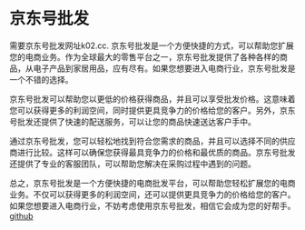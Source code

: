 # 京东号批发

需要京东号批发网址k02.cc. 京东号批发是一个方便快捷的方式，可以帮助您扩展您的电商业务。作为全球最大的零售平台之一，京东号批发提供了各种各样的商品，从电子产品到家居用品，应有尽有。如果您想要进入电商行业，京东号批发是一个不错的选择。

京东号批发可以帮助您以更低的价格获得商品，并且可以享受批发价格。这意味着您可以获得更多的利润空间，同时提供更具竞争力的价格给您的客户。另外，京东号批发还提供了快速的配送服务，可以让您的商品快速送达客户手中。

通过京东号批发，您可以轻松地找到符合您需求的商品，并且可以选择不同的供应商进行比较。这样可以确保您获得最具竞争力的价格和最优质的商品。京东号批发还提供了专业的客服团队，可以帮助您解决在采购过程中遇到的问题。

总之，京东号批发是一个方便快捷的电商批发平台，可以帮助您轻松扩展您的电商业务。不仅可以获得更多的利润空间，还可以提供更具竞争力的价格给您的客户。如果您想要进入电商行业，不妨考虑使用京东号批发，相信它会成为您的好帮手。[github](https://github.com)